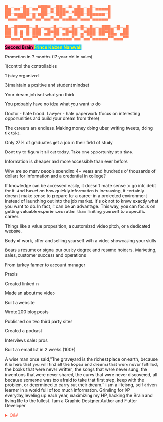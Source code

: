 <span style='color:#ff855d;'>
█▄─▄▄─█▄─▄▄▀██▀▄─██▄─▀─▄█▄─▄█─▄▄▄▄█
██─▄▄▄██─▄─▄██─▀─███▀─▀███─██▄▄▄▄─█
▀▄▄▄▀▀▀▄▄▀▄▄▀▄▄▀▄▄▀▄▄█▄▄▀▄▄▄▀▄▄▄▄▄▀

█▄─█▀▀▀█─▄█▄─▄▄─█▄─▄▄─█▄─█─▄█▄─▄███▄─█─▄█
██─█─█─█─███─▄█▀██─▄█▀██─▄▀███─██▀██▄─▄██
▀▀▄▄▄▀▄▄▄▀▀▄▄▄▄▄▀▄▄▄▄▄▀▄▄▀▄▄▀▄▄▄▄▄▀▀▄▄▄▀▀

</span>

<span style='background-color:#ff468b;'><span style='color:#000000;'>**Second Brain**</span> <span style='background-color:#00bfff;'><span style='color:#ffff00;'>**Prince Kaizen Namwali**</span> 

Promotion in 3 months (17 year old in sales)

1)control the controllables

2)stay organized

3)maintain a positive and student mindset

Your dream job isnt what you think

You probably have no idea what you want to do

Doctor - hate blood. Lawyer - hate paperwork (focus on interesting opportunities and build your dream from there)

The careers are endless. Making money doing uber, writing tweets, doing tik toks.

Only 27% of graduates get a job in their field of study

Dont try to figure it all out today. Take one opportunity at a time.

Information is cheaper and more accessible than ever before.

Why are so many people spending 4+ years and hundreds of thousands of dollars for information and a credential in college?

If knowledge can be accessed easily, it doesn't make sense to go into debt for it. And based on how quickly information is increasing, it certainly doesn't make sense to prepare for a career in a protected environment instead of launching out into the job market. It's ok not to know exactly what you want to do. In fact, it can be an advantage. This way, you can focus on getting valuable experiences rather than limiting yourself to a specific career.

Things like a value proposition, a customized video pitch, or a dedicated website.

Body of work, offer and selling yourself with a video showcasing your skills

Beats a resume or signal put out by degree and resume holders. Marketing, sales, customer success and operations

From turkey farmer to account manager

Praxis

Created linked in

Made an about me video

Built a website

Wrote 200 blog posts

Published on two third party sites

Created a podcast

Interviews sales pros

Built an email list in 2 weeks (100+)

A wise man once said,"The graveyard is the richest place on earth, because it is here that you will find all the hopes and dreams that were never fulfilled, the books that were never written, the songs that were never sung, the inventions that were never shared, the cures that were never discovered, all because someone was too afraid to take that first step, keep with the problem, or determined to carry out their dream.” I am a lifelong, self driven learner in a world full of too much information. Grinding for XP everyday,leveling up each year, maximizing my HP, hacking the Brain and living life to the fullest. I am a Graphic Designer,Author and Flutter Developer


<!-- Prince Kaizen Namwali -->

<span style='color:#ff5d46;'>

<details markdown='1'><summary>Q&A</summary>

![](https://i.redd.it/1ctpb8dor8w61.png)

</details>

</span>
